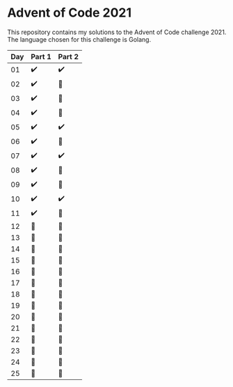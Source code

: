 # Advent of Code 2021
This repository contains my solutions to the Advent of Code challenge 2021.
The language chosen for this challenge is Golang.

| Day | Part 1             |      Part 2         |
|-----|--------------------|---------------------|
| 01  | :heavy_check_mark: | :heavy_check_mark:  |
| 02  | :heavy_check_mark: |      :red_circle:   |
| 03  | :heavy_check_mark: |      :red_circle:   |
| 04  | :heavy_check_mark: |      :red_circle:   |
| 05  | :heavy_check_mark: | :heavy_check_mark:  |
| 06  | :heavy_check_mark: |      :red_circle:   |
| 07  | :heavy_check_mark: | :heavy_check_mark:  |
| 08  | :heavy_check_mark: |      :red_circle:   |
| 09  | :heavy_check_mark: |      :red_circle:   |
| 10  | :heavy_check_mark: | :heavy_check_mark:  |
| 11  | :heavy_check_mark: |      :red_circle:   |
| 12  | :red_circle:       |      :red_circle:   |
| 13  | :red_circle:       |      :red_circle:   |
| 14  | :red_circle:       |      :red_circle:   |
| 15  | :red_circle:       |      :red_circle:   |
| 16  | :red_circle:       |      :red_circle:   |
| 17  | :red_circle:       |      :red_circle:   |
| 18  | :red_circle:       |      :red_circle:   |
| 19  | :red_circle:       |      :red_circle:   |
| 20  | :red_circle:       |      :red_circle:   |
| 21  | :red_circle:       |      :red_circle:   |
| 22  | :red_circle:       |      :red_circle:   |
| 23  | :red_circle:       |      :red_circle:   |
| 24  | :red_circle:       |      :red_circle:   |
| 25  | :red_circle:       |      :red_circle:   |